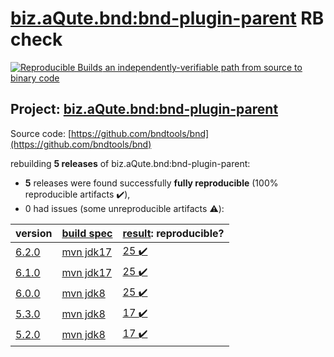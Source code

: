 [biz.aQute.bnd:bnd-plugin-parent](https://search.maven.org/artifact/biz.aQute.bnd/bnd-plugin-parent/) RB check
=======

[![Reproducible Builds](https://reproducible-builds.org/images/logos/rb.svg) an independently-verifiable path from source to binary code](https://reproducible-builds.org/)

## Project: [biz.aQute.bnd:bnd-plugin-parent](https://search.maven.org/artifact/biz.aQute.bnd/bnd-plugin-parent/)

Source code: [https://github.com/bndtools/bnd](https://github.com/bndtools/bnd)

rebuilding **5 releases** of biz.aQute.bnd:bnd-plugin-parent:
- **5** releases were found successfully **fully reproducible** (100% reproducible artifacts :heavy_check_mark:),
- 0 had issues (some unreproducible artifacts :warning:):

| version | [build spec](BUILDSPEC.md) | [result](https://reproducible-builds.org/docs/jvm/): reproducible? |
| -- | --------- | ------ |
| [6.2.0](https://search.maven.org/artifact/biz.aQute.bnd/bnd-plugin-parent/6.2.0/pom) | [mvn jdk17](bnd-plugins-6.2.0.buildspec) | [25 :heavy_check_mark: ](bnd-reporter-maven-plugin-6.2.0.buildcompare) |
| [6.1.0](https://search.maven.org/artifact/biz.aQute.bnd/bnd-plugin-parent/6.1.0/pom) | [mvn jdk17](bnd-plugins-6.1.0.buildspec) | [25 :heavy_check_mark: ](bnd-reporter-maven-plugin-6.1.0.buildcompare) |
| [6.0.0](https://search.maven.org/artifact/biz.aQute.bnd/bnd-plugin-parent/6.0.0/pom) | [mvn jdk8](bnd-plugins-6.0.0.buildspec) | [25 :heavy_check_mark: ](bnd-reporter-maven-plugin-6.0.0.buildcompare) |
| [5.3.0](https://search.maven.org/artifact/biz.aQute.bnd/bnd-plugin-parent/5.3.0/pom) | [mvn jdk8](bnd-plugins-5.3.0.buildspec) | [17 :heavy_check_mark: ](bnd-reporter-maven-plugin-5.3.0.buildcompare) |
| [5.2.0](https://search.maven.org/artifact/biz.aQute.bnd/bnd-plugin-parent/5.2.0/pom) | [mvn jdk8](bnd-plugins-5.2.0.buildspec) | [17 :heavy_check_mark: ](bnd-reporter-maven-plugin-5.2.0.buildcompare) |
